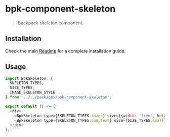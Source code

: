 # bpk-component-skeleton

> Backpack skeleton component.

## Installation

Check the main [Readme](https://github.com/skyscanner/backpack#usage) for a complete installation guide.

## Usage

```js
import BpkSkeleton, {
  SKELETON_TYPES,
  SIZE_TYPES, 
  IMAGE_SKELETON_STYLE 
} from '../../packages/bpk-component-skeleton';

export default () => (
  <div>
    <BpkSkeleton type={SKELETON_TYPES.image} size={{width: '7rem', height: '6rem'}} ariaLabel='loading' style={IMAGE_SKELETON_STYLE.rounded} />
    <BpkSkeleton type={SKELETON_TYPES.bodyText} size={SIZE_TYPES.small} ariaLabel='loading' />
  </div>
);
```

